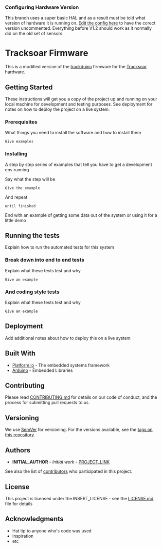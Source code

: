 
### Configuring Hardware Version
This branch uses a super basic HAL and as a result must be told what version of hardware it is running on. [Edit the config here](https://github.com/slapplebags/Tracksoar-Firmware/blob/BME280-support/Tracksoar/Firmware/tracksoar/config.h#L30) to have the corect version uncommented. Everything before V1.2 should work as it normally did on the old set of sensors.


# Tracksoar Firmware

This is a modified version of the [trackduino](https://github.com/trackuino/trackuino) firmware for the [Tracksoar](www.tracksoar.com) hardware.

## Getting Started

These instructions will get you a copy of the project up and running on your local machine for development and testing purposes. See deployment for notes on how to deploy the project on a live system.

### Prerequisites

What things you need to install the software and how to install them

```
Give examples
```

### Installing

A step by step series of examples that tell you have to get a development env running

Say what the step will be

```
Give the example
```

And repeat

```
until finished
```

End with an example of getting some data out of the system or using it for a little demo

## Running the tests

Explain how to run the automated tests for this system

### Break down into end to end tests

Explain what these tests test and why

```
Give an example
```

### And coding style tests

Explain what these tests test and why

```
Give an example
```

## Deployment

Add additional notes about how to deploy this on a live system

## Built With

* [Platform.io](http://platformio.org/) - The embedded systems framework
* [Arduino](https://arduino.org/) - Embedded Libraries

## Contributing

Please read [CONTRIBUTING.md](https://gist.github.com/) for details on our code of conduct, and the process for submitting pull requests to us.

## Versioning

We use [SemVer](http://semver.org/) for versioning. For the versions available, see the [tags on this repository](https://github.com/your/project/tags). 

## Authors

* **INITIAL_AUTHOR** - *Initial work* - [PROJECT_LINK](https://github.com/)

See also the list of [contributors](https://github.com/your/project/contributors) who participated in this project.

## License

This project is licensed under the INSERT_LICENSE - see the [LICENSE.md](LICENSE.md) file for details

## Acknowledgments

* Hat tip to anyone who's code was used
* Inspiration
* etc
